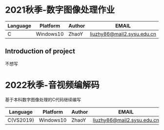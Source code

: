 # 2021秋季-数字图像处理作业

| Language | Platform  | Author | EMAIL                                                        |
| -------- | --------- | ------ | ------------------------------------------------------------ |
| C        | Windows10 | ZhaoY  | [liuzhy86@mail2.sysu.edu.cn](mailto:liuzhy86@mail2.sysu.edu.cn) |

## Introduction of project

不想写

# 2022秋季-音视频编解码

基于本科数字图像处理的C代码继续编写

| Language  | Platform  | Author | EMAIL                                                        |
| --------- | --------- | ------ | ------------------------------------------------------------ |
| C(VS2019) | Windows10 | ZhaoY  | [liuzhy86@mail2.sysu.edu.cn](mailto:liuzhy86@mail2.sysu.edu.cn) |
